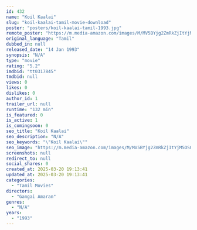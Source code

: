 ```yaml
---
id: 432
name: "Koil Kaalai"
slug: "koil-kaalai-tamil-movie-download"
poster: "posters/koil-kaalai-tamil-1993.jpg"
remote_poster: "https://m.media-amazon.com/images/M/MV5BYjg2ZmRkZjItYjM5OS00MTVmLWFmNTgtZTkxYzQ3ZmE5MWEyXkEyXkFqcGdeQXVyMjA4OTI5NDQ@._V1_SX300.jpg"
original_language: "Tamil"
dubbed_in: null
released_date: "14 Jan 1993"
synopsis: "N/A"
type: "movie"
rating: "5.2"
imdbid: "tt0317845"
tmdbid: null
views: 0
likes: 0
dislikes: 0
author_id: 1
trailer_url: null
runtime: "132 min"
is_featured: 0
is_active: 1
is_comingsoon: 0
seo_title: "Koil Kaalai"
seo_description: "N/A"
seo_keywords: "\"Koil Kaalai\""
seo_image: "https://m.media-amazon.com/images/M/MV5BYjg2ZmRkZjItYjM5OS00MTVmLWFmNTgtZTkxYzQ3ZmE5MWEyXkEyXkFqcGdeQXVyMjA4OTI5NDQ@._V1_SX300.jpg"
screenshots: null
redirect_to: null
social_shares: 0
created_at: 2025-03-20 19:13:41
updated_at: 2025-03-20 19:13:41
categories:
  - "Tamil Movies"
directors:
  - "Gangai Amaran"
genres:
  - "N/A"
years:
  - "1993"
---
```

